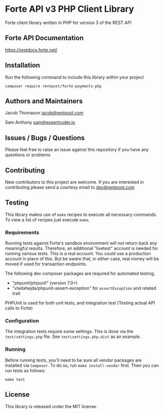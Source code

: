 # Forte API v3 PHP Client Library

Forte client library written in PHP for version 3 of the REST API

## Forte API Documentation

https://restdocs.forte.net/

## Installation

Run the following command to include this library within your project

```
composer require rentpost/forte-payments-php
```

## Authors and Maintainers

Jacob Thomason
<jacob@rentpost.com>

Sam Anthony
<sam@expertcoder.io>

## Issues / Bugs / Questions

Please feel free to raise an issue against this repository if you have any questions or problems

## Contributing

New contributors to this project are welcome. If you are interested in contributing please
send a courtesy email to dev@rentpost.com

## Testing

This library makes use of `make` recipes to execute all necessary commands.  To view a list of
recipes just execute `make`.

### Requirements

Running tests against Forte's sandbox environment will not return back any meaningful results.  Therefore, an additional "livetest" account is needed for running various tests.  This is a real account.  You could use a production account in place of this.  But be aware that, in either case, real money will be moved if used for transaction endpoints.

The following dev composer packages are required for automated testing.

- "phpunit/phpunit" (version 7.0+)
- "vladahejda/phpunit-assert-exception" for `assertException` and related trait

PHPUnit is used for both unit tests, and integration test (Testing actual API calls to Forte)

### Configuration

The integration tests require some settings. This is done via the `test/settings.php` file.  See `test\settings.php.dist` as an example.

### Running

Before running tests, you'll need to be sure all vendor packages are installed via `Composer`.  To do so, run `make install-vendor` first.  Then you can run tests as follows:

```
make test
```

## License

This library is released under the MIT license.
